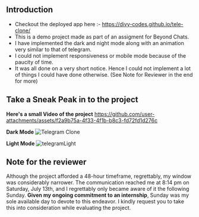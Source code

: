 ## Introduction
- Checkout the deployed app here :- https://divy-codes.github.io/tele-clone/
- This is a demo project made as part of an assigment for Beyond Chats.
- I have implemented the dark and night mode along with an animation very similar to that of telegram.
- I could not implement responsiveness or mobile mode because of the paucity of time.
- It was all done on a very short notice. Hence I could not implement a lot of things I could have done otherwise. (See Note for Reviewer in the end for more)

## Take a Sneak Peak in to the project
**Here's a small Video of the project**
https://github.com/user-attachments/assets/f2a9b75a-4f33-4f1b-b8c3-fd72fd1d276c


**Dark Mode**
![Telegram Clone](https://github.com/user-attachments/assets/528793a7-ca0e-47fe-aba5-e1f7bbd2147c)


**Light Mode**
![telegramLight](https://github.com/user-attachments/assets/1697dfe3-25ea-4b7f-88f5-7a1f75690487)


## Note for the reviewer
Although the project afforded a 48-hour timeframe, regrettably, my window was considerably narrower. The communication reached me at 8:14 pm on Saturday, July 13th, and I regrettably only became aware of it the following Sunday. **Given my ongoing commitment to an internship**, Sunday was my sole available day to devote to this endeavor. I kindly request you to take this into consideration while evaluating the project.
